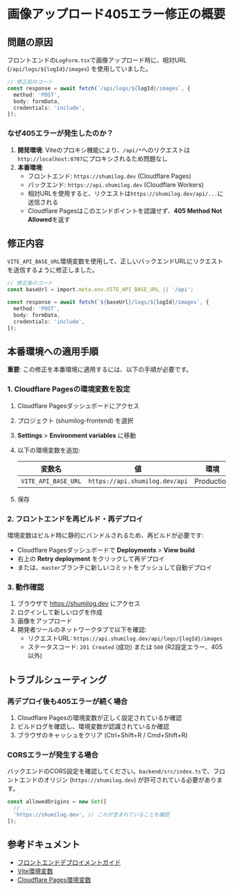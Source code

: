 # 画像アップロード405エラー修正の概要

## 問題の原因

フロントエンドの`LogForm.tsx`で画像アップロード時に、相対URL (`/api/logs/${logId}/images`) を使用していました。

```typescript
// 修正前のコード
const response = await fetch(`/api/logs/${logId}/images`, {
  method: 'POST',
  body: formData,
  credentials: 'include',
});
```

### なぜ405エラーが発生したのか？

1. **開発環境**: Viteのプロキシ機能により、`/api/*`へのリクエストは`http://localhost:8787`にプロキシされるため問題なし
2. **本番環境**: 
   - フロントエンド: `https://shumilog.dev` (Cloudflare Pages)
   - バックエンド: `https://api.shumilog.dev` (Cloudflare Workers)
   - 相対URLを使用すると、リクエストは`https://shumilog.dev/api/...`に送信される
   - Cloudflare Pagesはこのエンドポイントを認識せず、**405 Method Not Allowed**を返す

## 修正内容

`VITE_API_BASE_URL`環境変数を使用して、正しいバックエンドURLにリクエストを送信するように修正しました。

```typescript
// 修正後のコード
const baseUrl = import.meta.env.VITE_API_BASE_URL || '/api';

const response = await fetch(`${baseUrl}/logs/${logId}/images`, {
  method: 'POST',
  body: formData,
  credentials: 'include',
});
```

## 本番環境への適用手順

**重要**: この修正を本番環境に適用するには、以下の手順が必要です。

### 1. Cloudflare Pagesの環境変数を設定

1. Cloudflare Pagesダッシュボードにアクセス
2. プロジェクト (shumilog-frontend) を選択
3. **Settings** > **Environment variables** に移動
4. 以下の環境変数を追加:

   | 変数名 | 値 | 環境 |
   |--------|-----|------|
   | `VITE_API_BASE_URL` | `https://api.shumilog.dev/api` | Production |

5. 保存

### 2. フロントエンドを再ビルド・再デプロイ

環境変数はビルド時に静的にバンドルされるため、再ビルドが必要です:

- Cloudflare Pagesダッシュボードで **Deployments** > **View build**
- 右上の **Retry deployment** をクリックして再デプロイ
- または、`master`ブランチに新しいコミットをプッシュして自動デプロイ

### 3. 動作確認

1. ブラウザで https://shumilog.dev にアクセス
2. ログインして新しいログを作成
3. 画像をアップロード
4. 開発者ツールのネットワークタブで以下を確認:
   - リクエストURL: `https://api.shumilog.dev/api/logs/{logId}/images`
   - ステータスコード: `201 Created` (成功) または `500` (R2設定エラー、405以外)

## トラブルシューティング

### 再デプロイ後も405エラーが続く場合

1. Cloudflare Pagesの環境変数が正しく設定されているか確認
2. ビルドログを確認し、環境変数が認識されているか確認
3. ブラウザのキャッシュをクリア (Ctrl+Shift+R / Cmd+Shift+R)

### CORSエラーが発生する場合

バックエンドのCORS設定を確認してください。`backend/src/index.ts`で、フロントエンドのオリジン (`https://shumilog.dev`) が許可されている必要があります。

```typescript
const allowedOrigins = new Set([
  // ...
  'https://shumilog.dev', // これが含まれていることを確認
]);
```

## 参考ドキュメント

- [フロントエンドデプロイメントガイド](./frontend-deployment.md)
- [Vite環境変数](https://vitejs.dev/guide/env-and-mode.html)
- [Cloudflare Pages環境変数](https://developers.cloudflare.com/pages/configuration/build-configuration/#environment-variables)
